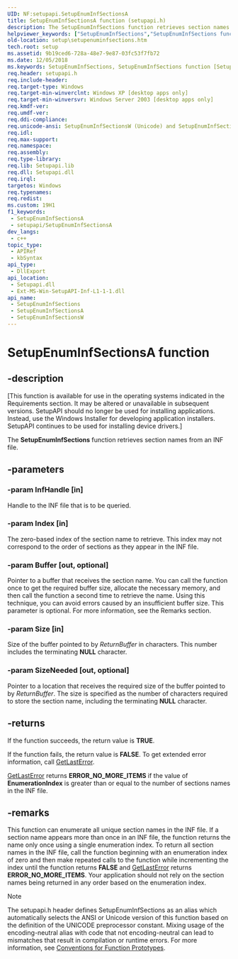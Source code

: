 ```yaml
---
UID: NF:setupapi.SetupEnumInfSectionsA
title: SetupEnumInfSectionsA function (setupapi.h)
description: The SetupEnumInfSections function retrieves section names from an INF file.
helpviewer_keywords: ["SetupEnumInfSections","SetupEnumInfSections function [Setup API]","SetupEnumInfSectionsA","SetupEnumInfSectionsW","setup.setupenuminfsections","setupapi/SetupEnumInfSections","setupapi/SetupEnumInfSectionsA","setupapi/SetupEnumInfSectionsW"]
old-location: setup\setupenuminfsections.htm
tech.root: setup
ms.assetid: 9b19ced6-728a-48e7-9e87-03fc53f7fb72
ms.date: 12/05/2018
ms.keywords: SetupEnumInfSections, SetupEnumInfSections function [Setup API], SetupEnumInfSectionsA, SetupEnumInfSectionsW, setup.setupenuminfsections, setupapi/SetupEnumInfSections, setupapi/SetupEnumInfSectionsA, setupapi/SetupEnumInfSectionsW
req.header: setupapi.h
req.include-header: 
req.target-type: Windows
req.target-min-winverclnt: Windows XP [desktop apps only]
req.target-min-winversvr: Windows Server 2003 [desktop apps only]
req.kmdf-ver: 
req.umdf-ver: 
req.ddi-compliance: 
req.unicode-ansi: SetupEnumInfSectionsW (Unicode) and SetupEnumInfSectionsA (ANSI)
req.idl: 
req.max-support: 
req.namespace: 
req.assembly: 
req.type-library: 
req.lib: Setupapi.lib
req.dll: Setupapi.dll
req.irql: 
targetos: Windows
req.typenames: 
req.redist: 
ms.custom: 19H1
f1_keywords:
 - SetupEnumInfSectionsA
 - setupapi/SetupEnumInfSectionsA
dev_langs:
 - c++
topic_type:
 - APIRef
 - kbSyntax
api_type:
 - DllExport
api_location:
 - Setupapi.dll
 - Ext-MS-Win-SetupAPI-Inf-L1-1-1.dll
api_name:
 - SetupEnumInfSections
 - SetupEnumInfSectionsA
 - SetupEnumInfSectionsW
---
```


# SetupEnumInfSectionsA function


## -description

<p class="CCE_Message">[This function is available for use in the operating systems indicated in the Requirements section. It may be altered or unavailable in subsequent versions.   SetupAPI should no longer be used for installing applications. Instead, use the Windows Installer for developing application installers. SetupAPI continues to be used for installing device drivers.]

The <b>SetupEnumInfSections</b> function retrieves section names from an INF file.

## -parameters

### -param InfHandle [in]

Handle to the INF file that is to be queried.

### -param Index [in]

The zero-based index of the section name to retrieve. This index may not correspond to the order of sections as they appear in the INF file.

### -param Buffer [out, optional]

Pointer to a buffer that receives the section name. You can call the function once to get the required buffer size, allocate the necessary memory, and then call the function a second time to retrieve the name. Using this technique, you can avoid errors caused by an insufficient buffer size. This parameter is optional. For more information, see the Remarks section.

### -param Size [in]

Size of the buffer pointed to by <i>ReturnBuffer</i> in characters. This number includes the terminating <b>NULL</b> character.

### -param SizeNeeded [out, optional]

Pointer to a location that receives the required size of the buffer pointed to by <i>ReturnBuffer</i>. The size is specified as the number of characters required to store the section name, including the terminating <b>NULL</b> character.

## -returns

If the function succeeds, the return value is <b>TRUE</b>.

If the function fails, the return value is <b>FALSE</b>. To get extended error information, call 
<a href="https://docs.microsoft.com/windows/desktop/api/errhandlingapi/nf-errhandlingapi-getlasterror">GetLastError</a>.


<a href="https://docs.microsoft.com/windows/desktop/api/errhandlingapi/nf-errhandlingapi-getlasterror">GetLastError</a> returns <b>ERROR_NO_MORE_ITEMS</b> if the value of <b>EnumerationIndex</b> is greater than or equal to the number of sections names in the INF file.

## -remarks

This function can enumerate all unique section names in the INF file. If a section name appears more than once in an INF file, the function returns the name only once using a single enumeration index. To return all section names in the INF file, call the function beginning with an enumeration index of zero and then make repeated calls to the function while incrementing the index until the function returns  <b>FALSE</b> and <a href="https://docs.microsoft.com/windows/desktop/api/errhandlingapi/nf-errhandlingapi-getlasterror">GetLastError</a> returns <b>ERROR_NO_MORE_ITEMS</b>.  Your application should not rely on the section names being returned in any order based on the enumeration index.




> [!NOTE]
> The setupapi.h header defines SetupEnumInfSections as an alias which automatically selects the ANSI or Unicode version of this function based on the definition of the UNICODE preprocessor constant. Mixing usage of the encoding-neutral alias with code that not encoding-neutral can lead to mismatches that result in compilation or runtime errors. For more information, see [Conventions for Function Prototypes](/windows/win32/intl/conventions-for-function-prototypes).

